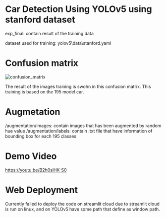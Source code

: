 # Car Detection Using YOLOv5 using stanford dataset
exp_final: contain result of the training data

dataset used for training: yolov5\data\stanford.yaml


# Confusion matrix
![confusion_matrix](https://github.com/user-attachments/assets/27f9c91a-bfa1-418c-b6c3-8496ee9200a5)

The result of the images training is swohn in this confusion matrix. This training is based on the 195 model car.

# Augmetation
/augmentation/images: contain images that has been augmented by random hue value
/augmentation/labels: contain .txt file that have information of bounding box for each 195 classes

# Demo Video
https://youtu.be/B2h0slHK-S0

# Web Deployment
Currently failed to deploy the code on streamlit cloud due to streamlit cloud is run on linux, and on YOLOv5 have some path that define as window path. 


